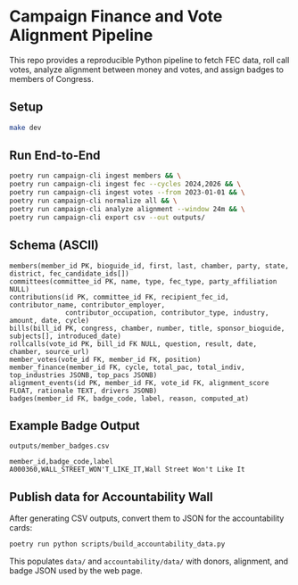# Campaign Finance and Vote Alignment Pipeline

This repo provides a reproducible Python pipeline to fetch FEC data, roll call votes, analyze alignment between money and votes, and assign badges to members of Congress.

## Setup

```bash
make dev
```

## Run End-to-End

```bash
poetry run campaign-cli ingest members && \
poetry run campaign-cli ingest fec --cycles 2024,2026 && \
poetry run campaign-cli ingest votes --from 2023-01-01 && \
poetry run campaign-cli normalize all && \
poetry run campaign-cli analyze alignment --window 24m && \
poetry run campaign-cli export csv --out outputs/
```

## Schema (ASCII)

```
members(member_id PK, bioguide_id, first, last, chamber, party, state, district, fec_candidate_ids[])
committees(committee_id PK, name, type, fec_type, party_affiliation NULL)
contributions(id PK, committee_id FK, recipient_fec_id, contributor_name, contributor_employer,
              contributor_occupation, contributor_type, industry, amount, date, cycle)
bills(bill_id PK, congress, chamber, number, title, sponsor_bioguide, subjects[], introduced_date)
rollcalls(vote_id PK, bill_id FK NULL, question, result, date, chamber, source_url)
member_votes(vote_id FK, member_id FK, position)
member_finance(member_id FK, cycle, total_pac, total_indiv, top_industries JSONB, top_pacs JSONB)
alignment_events(id PK, member_id FK, vote_id FK, alignment_score FLOAT, rationale TEXT, drivers JSONB)
badges(member_id FK, badge_code, label, reason, computed_at)
```

## Example Badge Output

`outputs/member_badges.csv`

```
member_id,badge_code,label
A000360,WALL_STREET_WON'T_LIKE_IT,Wall Street Won't Like It
```


## Publish data for Accountability Wall

After generating CSV outputs, convert them to JSON for the accountability cards:

```bash
poetry run python scripts/build_accountability_data.py
```

This populates `data/` and `accountability/data/` with donors, alignment, and badge JSON used by the web page.
